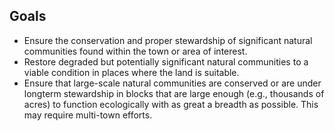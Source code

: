 ## Goals  

* Ensure the conservation and proper stewardship of significant natural communities found within the town or area
of interest.  
* Restore degraded but potentially significant natural communities to a viable condition in places where the land is suitable.  
* Ensure that large-scale natural communities are conserved or are under longterm stewardship in blocks that are large enough (e.g., thousands of acres) to function ecologically with as great a breadth as possible. This may require multi-town efforts.

